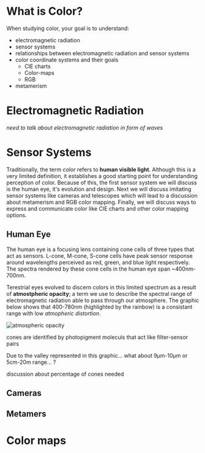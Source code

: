 # What is Color?
When studying color, your goal is to understand:

- electromagnetic radiation
- sensor systems
- relationships between electromagnetic radiation and sensor systems
- color coordinate systems and their goals
    - CIE charts
	- Color-maps
	- RGB
- metamerism

# Electromagnetic Radiation
*need to talk about electromagnetic radiation in form of waves*

# Sensor Systems
Traditionally, the term *color* refers to **human visible light**. Although this is a very limited definition, it establishes a good starting point for understanding perception of color. Because of this, the first sensor system we will discuss is the human eye, it's evolution and design. Next we will discuss imitating sensor systems like cameras and telescopes which will lead to a discussion about metamerism and RGB color mapping. Finally, we will discuss ways to express and communicate color like CIE charts and other color mapping options.

## Human Eye
The human eye is a focusing lens containing cone cells of three types that act as sensors. L-cone, M-cone, S-cone cells have peak sensor response around wavelengths perceived as red, green, and blue light respectively. The spectra rendered by these cone cells in the human eye span ~400nm-700nm.

Terestrial eyes evolved to discern colors in this limited spectrum as a result of **atmostpheric opacity**; a term we use to describe the spectral range of electromagnetic radiation able to pass through our atmosphere. The graphic below shows that 400-780nm (highlighted by the rainbow) is a consistant range with low *atmopheric distortion*.

![atmospheric opacity](https://upload.wikimedia.org/wikipedia/commons/3/34/Atmospheric_electromagnetic_opacity.svg)

cones are identified by photopigment moleculs that act like filter-sensor pairs

Due to the valley represented in this graphic... what about 9μm-10μm or 5cm-20m range... ?

discussion about percentage of cones needed

## Cameras

## Metamers
# Color maps
